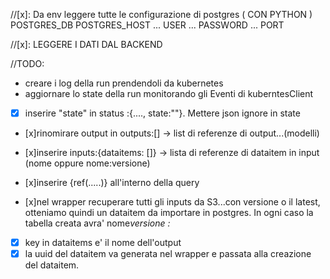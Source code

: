 //[x]:
Da env leggere tutte le configurazione di postgres ( CON PYTHON )
POSTGRES_DB
POSTGRES_HOST
... USER
... PASSWORD
... PORT

//[x]:
LEGGERE I DATI DAL BACKEND

//TODO:

- creare i log della run prendendoli da kubernetes
- aggiornare lo state della run monitorando gli Eventi di kuberntesClient

- [x] inserire "state" in status :{...., state:""}. Mettere json ignore in state

- [x]rinomirare output in outputs:[] -> list di referenze di output...(modelli)
- [x]inserire inputs:{dataitems: []} -> lista di referenze di dataitem in input (nome oppure nome:versione)

- [x]inserire {ref(.....)} all'interno della query
- [x]nel wrapper recuperare tutti gli inputs da S3...con versione o il latest, otteniamo quindi un dataitem da importare in postgres. In ogni caso la tabella creata avra' nome*versione : <name>*<version>

- [x] key in dataitems e' il nome dell'output
- [x] la uuid del dataitem va generata nel wrapper e passata alla creazione del dataitem.
